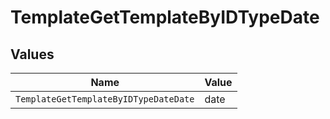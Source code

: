 # TemplateGetTemplateByIDTypeDate


## Values

| Name                                  | Value                                 |
| ------------------------------------- | ------------------------------------- |
| `TemplateGetTemplateByIDTypeDateDate` | date                                  |
